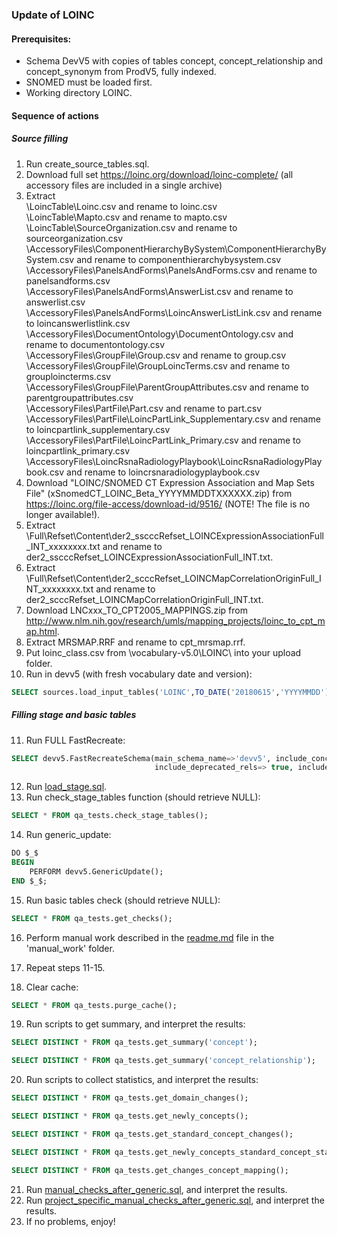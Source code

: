### Update of LOINC

#### Prerequisites:
- Schema DevV5 with copies of tables concept, concept_relationship and concept_synonym from ProdV5, fully indexed. 
- SNOMED must be loaded first.
- Working directory LOINC.

#### Sequence of actions

##### Source filling
1. Run create_source_tables.sql.
2. Download full set https://loinc.org/download/loinc-complete/ (all accessory files are included in a single archive)
3. Extract  
\LoincTable\Loinc.csv and rename to loinc.csv  
\LoincTable\Mapto.csv and rename to mapto.csv  
\LoincTable\SourceOrganization.csv and rename to sourceorganization.csv  
\AccessoryFiles\ComponentHierarchyBySystem\ComponentHierarchyBySystem.csv and rename to componenthierarchybysystem.csv  
\AccessoryFiles\PanelsAndForms\PanelsAndForms.csv and rename to panelsandforms.csv  
\AccessoryFiles\PanelsAndForms\AnswerList.csv and rename to answerlist.csv  
\AccessoryFiles\PanelsAndForms\LoincAnswerListLink.csv and rename to loincanswerlistlink.csv  
\AccessoryFiles\DocumentOntology\DocumentOntology.csv and rename to documentontology.csv  
\AccessoryFiles\GroupFile\Group.csv and rename to group.csv  
\AccessoryFiles\GroupFile\GroupLoincTerms.csv and rename to grouploincterms.csv  
\AccessoryFiles\GroupFile\ParentGroupAttributes.csv and rename to parentgroupattributes.csv  
\AccessoryFiles\PartFile\Part.csv and rename to part.csv  
\AccessoryFiles\PartFile\LoincPartLink_Supplementary.csv and rename to loincpartlink_supplementary.csv  
\AccessoryFiles\PartFile\LoincPartLink_Primary.csv and rename to loincpartlink_primary.csv  
\AccessoryFiles\LoincRsnaRadiologyPlaybook\LoincRsnaRadiologyPlaybook.csv and rename to loincrsnaradiologyplaybook.csv  
4. Download "LOINC/SNOMED CT Expression Association and Map Sets File" (xSnomedCT_LOINC_Beta_YYYYMMDDTXXXXXX.zip) from https://loinc.org/file-access/download-id/9516/ (NOTE! The file is no longer available!).
5. Extract \Full\Refset\Content\der2_sscccRefset_LOINCExpressionAssociationFull_INT_xxxxxxxx.txt and rename to der2_sscccRefset_LOINCExpressionAssociationFull_INT.txt.
6. Extract \Full\Refset\Content\der2_scccRefset_LOINCMapCorrelationOriginFull_INT_xxxxxxxx.txt and rename to der2_scccRefset_LOINCMapCorrelationOriginFull_INT.txt.
7. Download LNCxxx_TO_CPT2005_MAPPINGS.zip from http://www.nlm.nih.gov/research/umls/mapping_projects/loinc_to_cpt_map.html.
8. Extract MRSMAP.RRF and rename to cpt_mrsmap.rrf.
9. Put loinc_class.csv from \vocabulary-v5.0\LOINC\ into your upload folder.
10. Run in devv5 (with fresh vocabulary date and version):
```sql
SELECT sources.load_input_tables('LOINC',TO_DATE('20180615','YYYYMMDD'),'LOINC 2.64');
```

##### Filling stage and basic tables
11. Run FULL FastRecreate:
```sql
SELECT devv5.FastRecreateSchema(main_schema_name=>'devv5', include_concept_ancestor=> true,
                                include_deprecated_rels=> true, include_synonyms=> true);
```
12. Run [load_stage.sql](https://github.com/OHDSI/Vocabulary-v5.0/blob/master/LOINC/load_stage.sql).
13. Run check_stage_tables function (should retrieve NULL):
```sql
SELECT * FROM qa_tests.check_stage_tables();
```
14. Run generic_update:
```sql
DO $_$
BEGIN
	PERFORM devv5.GenericUpdate();
END $_$;
```
15. Run basic tables check (should retrieve NULL):
```sql
SELECT * FROM qa_tests.get_checks();
```
16. Perform manual work described in the [readme.md](https://github.com/OHDSI/Vocabulary-v5.0/blob/master/LOINC/manual_work/readme.md) file in the 'manual_work' folder.

17. Repeat steps 11-15.

18. Clear cache:
```sql
SELECT * FROM qa_tests.purge_cache();
```
19. Run scripts to get summary, and interpret the results:
```sql
SELECT DISTINCT * FROM qa_tests.get_summary('concept');
```
```sql
SELECT DISTINCT * FROM qa_tests.get_summary('concept_relationship');
```
20. Run scripts to collect statistics, and interpret the results:
```sql
SELECT DISTINCT * FROM qa_tests.get_domain_changes();
```
```sql
SELECT DISTINCT * FROM qa_tests.get_newly_concepts();
```
```sql
SELECT DISTINCT * FROM qa_tests.get_standard_concept_changes();
```
```sql
SELECT DISTINCT * FROM qa_tests.get_newly_concepts_standard_concept_status();
```
```sql
SELECT DISTINCT * FROM qa_tests.get_changes_concept_mapping();
```

21. Run [manual_checks_after_generic.sql](https://github.com/OHDSI/Vocabulary-v5.0/blob/master/working/manual_checks_after_generic.sql), and interpret the results.
22. Run [project_specific_manual_checks_after_generic.sql](https://github.com/OHDSI/Vocabulary-v5.0/blob/master/LOINC/manual_work/project_specific_manual_checks_after_generic.sql), and interpret the results.
23. If no problems, enjoy!
